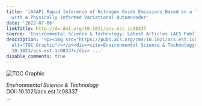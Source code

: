 ```yaml
---
title: '[ASAP] Rapid Inference of Nitrogen Oxide Emissions Based on a Top-Down Method
  with a Physically Informed Variational Autoencoder'
date: '2022-07-06'
linkTitle: http://dx.doi.org/10.1021/acs.est.1c08337
source: 'Environmental Science & Technology: Latest Articles (ACS Publications)'
description: '<p><img src="https://pubs.acs.org/cms/10.1021/acs.est.1c08337/asset/images/medium/es1c08337_0007.gif"
  alt="TOC Graphic"/></p><div><cite>Environmental Science & Technology</cite></div><div>DOI:
  10.1021/acs.est.1c08337</div> ...'
disable_comments: true
---
```

<p><img src="https://pubs.acs.org/cms/10.1021/acs.est.1c08337/asset/images/medium/es1c08337_0007.gif" alt="TOC Graphic"/></p><div><cite>Environmental Science & Technology</cite></div><div>DOI: 10.1021/acs.est.1c08337</div> ...